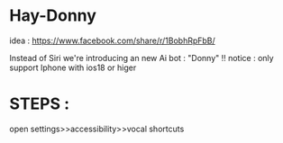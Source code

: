 # Hay-Donny
idea : https://www.facebook.com/share/r/1BobhRpFbB/

Instead of Siri we're introducing an new Ai bot : "Donny" !!
notice : only support Iphone with ios18 or higer

# STEPS : 
open settings>>accessibility>>vocal shortcuts
